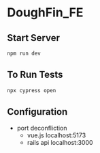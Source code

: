 # DoughFin_FE

## Start Server
```bash
npm run dev
```
## To Run Tests
```bash
npx cypress open
```


## Configuration
* port deconfliction
  * vue.js localhost:5173
  * rails api localhost:3000
